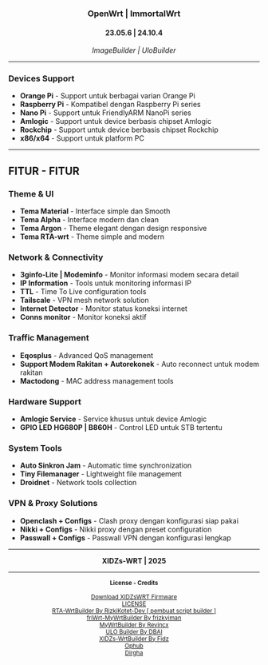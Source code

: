 <h3 align="center">OpenWrt | ImmortalWrt</h3>
<h4 align="center">23.05.6 | 24.10.4</h4>
<p align="center"><em>ImageBuilder | UloBuilder</em></p>

---

### Devices Support
- **Orange Pi** - Support untuk berbagai varian Orange Pi
- **Raspberry Pi** - Kompatibel dengan Raspberry Pi series
- **Nano Pi** - Support untuk FriendlyARM NanoPi series
- **Amlogic** - Support untuk device berbasis chipset Amlogic
- **Rockchip** - Support untuk device berbasis chipset Rockchip
- **x86/x64** - Support untuk platform PC

---

## FITUR - FITUR

### Theme & UI
- **Tema Material** - Interface simple dan Smooth
- **Tema Alpha** - Interface modern dan clean
- **Tema Argon** - Theme elegant dengan design responsive
- **Tema RTA-wrt** - Theme simple and modern

### Network & Connectivity
- **3ginfo-Lite | Modeminfo** - Monitor informasi modem secara detail
- **IP Information** - Tools untuk monitoring informasi IP
- **TTL** - Time To Live configuration tools
- **Tailscale** - VPN mesh network solution
- **Internet Detector** - Monitor status koneksi internet
- **Conns monitor** - Monitor koneksi aktif

### Traffic Management
- **Eqosplus** - Advanced QoS management
- **Support Modem Rakitan + Autorekonek** - Auto reconnect untuk modem rakitan
- **Mactodong** - MAC address management tools

### Hardware Support
- **Amlogic Service** - Service khusus untuk device Amlogic
- **GPIO LED HG680P | B860H** - Control LED untuk STB tertentu

### System Tools
- **Auto Sinkron Jam** - Automatic time synchronization
- **Tiny Filemanager** - Lightweight file management
- **Droidnet** - Network tools collection

### VPN & Proxy Solutions
- **Openclash + Configs** - Clash proxy dengan konfigurasi siap pakai
- **Nikki + Configs** - Nikki proxy dengan preset configuration
- **Passwall + Configs** - Passwall VPN dengan konfigurasi lengkap

---

<p align="center">
<strong>XIDZs-WRT | 2025</strong>
</p>

---

<p align="center"><small><strong>License - Credits</strong></small></p>

<p align="center">
<small>
<a href="https://de-quenx.github.io/XIDZsWRT">Download XIDZsWRT Firmware</a><br>
<a href="https://github.com/de-quenx/XIDZs-WRT/blob/main/LICENSE">LICENSE</a><br>
<a href="https://github.com/rizkikotet-dev/RTA-WRT">RTA-WrtBuilder By RizkiKotet-Dev [ pembuat script builder ]</a><br>
<a href="https://github.com/frizkyiman/friWrt-MyWrtBuilder">friWrt-MyWrtBuilder By frizkyiman</a><br>
<a href="https://github.com/Revincx/MyWrtBuilder">MyWrtBuilder By Revincx</a><br>
<a href="https://github.com/armarchindo/ULO-Builder/blob/main/ulo">ULO Builder By DBAI</a><br>
<a href="https://t.me/xidz_x">XIDZs-WrtBuilder By Fidz</a><br>
<a href="https://github.com/ophub">Ophub</a><br>
<a href="https://github.com/Dirgha80">Dirgha</a><br>
</small>
</p>
